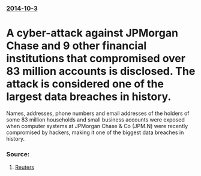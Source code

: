 ### [2014-10-3](/news/2014/10/3/index.md)

# A cyber-attack against JPMorgan Chase and 9 other financial institutions that compromised over 83 million accounts is disclosed. The attack is considered one of the largest data breaches in history.

Names, addresses, phone numbers and email addresses of the holders of some 83 million households and small business accounts were exposed when computer systems at JPMorgan Chase & Co (JPM.N) were recently compromised by hackers, making it one of the biggest data breaches in history.


### Source:

1. [Reuters](http://www.reuters.com/article/2014/10/03/us-jpmorgan-cybersecurity-idUSKCN0HR23T20141003)
